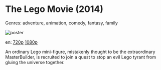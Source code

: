 # The Lego Movie (2014)

Genres: adventure, animation, comedy, fantasy, family

![poster](http://image.tmdb.org/t/p/w500/lMHbadNmznKs5vgBAkHxKGHulOa.jpg)

en:
  [720p](magnet:?xt=urn:btih:17BC0989C415736BD5748A276233E56BB37C30AF&tr=udp://glotorrents.pw:6969/announce&tr=udp://tracker.opentrackr.org:1337/announce&tr=udp://torrent.gresille.org:80/announce&tr=udp://tracker.openbittorrent.com:80&tr=udp://tracker.coppersurfer.tk:6969&tr=udp://tracker.leechers-paradise.org:6969&tr=udp://p4p.arenabg.ch:1337&tr=udp://tracker.internetwarriors.net:1337)
  [1080p](magnet:?xt=urn:btih:1AF3A7EE127B936F39B28810BD8E1E6D07624C0C&tr=udp://glotorrents.pw:6969/announce&tr=udp://tracker.opentrackr.org:1337/announce&tr=udp://torrent.gresille.org:80/announce&tr=udp://tracker.openbittorrent.com:80&tr=udp://tracker.coppersurfer.tk:6969&tr=udp://tracker.leechers-paradise.org:6969&tr=udp://p4p.arenabg.ch:1337&tr=udp://tracker.internetwarriors.net:1337)
  


An ordinary Lego mini-figure, mistakenly thought to be the extraordinary MasterBuilder, is recruited to join a quest to stop an evil Lego tyrant from gluing the universe together.